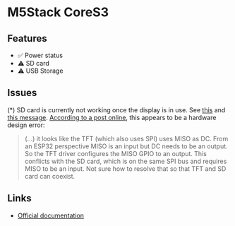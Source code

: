 # M5Stack CoreS3

## Features

- ✅ Power status
- ⚠️ SD card
- ⚠️ USB Storage

## Issues

(\*) SD card is currently not working once the display is in use. See [this](https://github.com/espressif/esp-bsp/blob/63b99593b7ead04336c0f22e7bc880167d9bfdb6/bsp/m5stack_core_s3/README.md)
and [this message](https://community.m5stack.com/post/21397). [According to a post online]((https://community.m5stack.com/topic/5415/core-s3-sd-tf-card-issues/2)),
this appears to be a hardware design error:

> (...) it looks like the TFT (which also uses SPI) uses MISO as DC. From an ESP32 perspective MISO is an input but DC needs to be an output. So the TFT driver configures the MISO GPIO to an output. This conflicts with the SD card, which is on the same SPI bus and requires MISO to be an input. Not sure how to resolve that so that TFT and SD card can coexist.

## Links

- [Official documentation](https://docs.m5stack.com/en/core/CoreS3)


